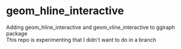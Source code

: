# geom_hline_interactive

Adding geom_hline_interactive and geom_vline_interactive to ggiraph package  
This repo is experimenting that I didn't want to do in a branch
